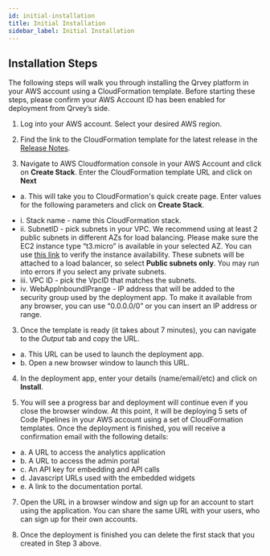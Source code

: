 ```yaml
---
id: initial-installation
title: Initial Installation
sidebar_label: Initial Installation
---
```


<div style={{textAlign: "justify"}}>


## Installation Steps
The following steps will walk you through installing the Qrvey platform in your AWS account using a CloudFormation template. Before starting these steps, please confirm your AWS Account ID has been enabled for deployment from Qrvey’s side.

1. Log into your AWS account. Select your desired AWS region.

2. Find the link to the CloudFormation template for the latest release in the <a href="/docs/release-notes/release-last" target="_blank">Release Notes</a>. 

3. Navigate to AWS Cloudformation console in your AWS Account and click on **Create Stack**. Enter the CloudFormation template URL and click on **Next** 

<ul style={{listStyle: 'none', marginLeft: '20px'}}>
<li>a. This will take you to CloudFormation's quick create page. Enter values for the following parameters and click on <strong>Create Stack</strong>.</li></ul>
<ul style={{listStyle: 'none', marginLeft: '35px'}}>
<li>  i. Stack name - name this CloudFormation stack. </li>
<li>  ii. SubnetID - pick subnets in your VPC. We recommend using at least 2 public subnets in different AZs for load balancing. Please make sure the EC2 instance type “t3.micro” is available in your selected AZ. You can use <a href="https://aws.amazon.com/premiumsupport/knowledge-center/ec2-instance-type-not-supported-az-error/" target="_blank">this link</a> to verify the instance availability. These subnets will be attached to a load balancer, so select <b>Public subnets only</b>. You may run into errors if you select any private subnets.  </li>
<li>  iii. VPC ID - pick the VpcID that matches the subnets. </li>
<li>  iv. WebAppInboundIPrange - IP address that will be added to the security group used by the deployment app. To make it available from any browser, you can use “0.0.0.0/0” or you can insert an IP address or range.</li>
</ul>

3. Once the template is ready (it takes about 7 minutes), you can navigate to the *Output* tab and copy the URL. 
<ul style={{listStyle: 'none', marginLeft: '20px'}}>
<li> a. This URL can be used to launch the deployment app.</li>
<li>b. Open a new browser window to launch this URL.</li></ul>

4. In the deployment app, enter your details (name/email/etc) and click on **Install**.

5. You will see a progress bar and deployment will continue even if you close the browser window. At this point, it will be deploying 5 sets of Code Pipelines in your AWS account using a set of CloudFormation templates.
Once the deployment is finished, you will receive a confirmation email with the following details:
<ul style={{listStyle: 'none', marginLeft: '20px'}}>
<li> a. A URL to access the analytics application</li> 
<li> b. A URL to access the admin portal</li> 
<li> c. An API key for embedding and API calls</li> 
<li> d. Javascript URLs used with the embedded widgets</li> 
<li> e. A link to the documentation portal.</li></ul> 

7. Open the URL in a browser window and sign up for an account to start using the application. You can share the same URL with your users, who can sign up for their own accounts.

8. Once the deployment is finished you can delete the first stack that you created in Step 3 above.

</div>